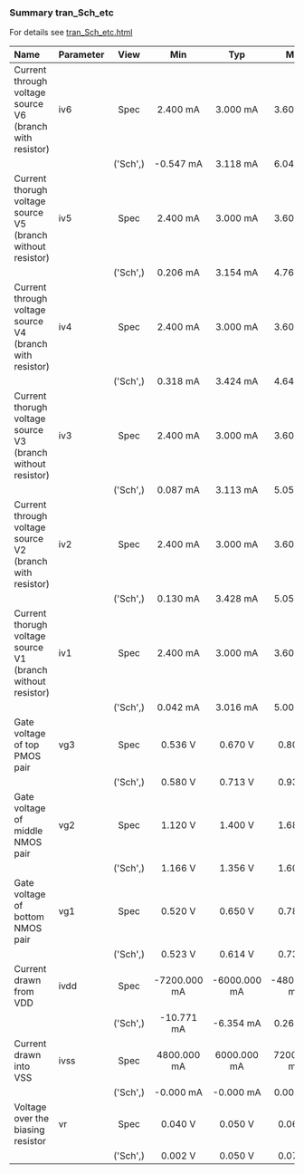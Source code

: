 ### Summary tran_Sch_etc

For details see <a href='tran_Sch_etc.html'>tran_Sch_etc.html</a>

|**Name**|**Parameter**|**View**|**Min** | **Typ** | **Max**|
|:---|:---|:---:|:---:|:---:|:---:|
|Current through voltage source V6 (branch with resistor)|iv6 | Spec | 2.400 mA | 3.000 mA | 3.600 mA |
| | | ('Sch',)|-0.547 mA | 3.118 mA | 6.043 mA |
|Current thorugh voltage source V5 (branch without resistor)|iv5 | Spec | 2.400 mA | 3.000 mA | 3.600 mA |
| | | ('Sch',)|0.206 mA | 3.154 mA | 4.766 mA |
|Current through voltage source V4 (branch with resistor)|iv4 | Spec | 2.400 mA | 3.000 mA | 3.600 mA |
| | | ('Sch',)|0.318 mA | 3.424 mA | 4.649 mA |
|Current thorugh voltage source V3 (branch without resistor)|iv3 | Spec | 2.400 mA | 3.000 mA | 3.600 mA |
| | | ('Sch',)|0.087 mA | 3.113 mA | 5.052 mA |
|Current through voltage source V2 (branch with resistor)|iv2 | Spec | 2.400 mA | 3.000 mA | 3.600 mA |
| | | ('Sch',)|0.130 mA | 3.428 mA | 5.058 mA |
|Current thorugh voltage source V1 (branch without resistor)|iv1 | Spec | 2.400 mA | 3.000 mA | 3.600 mA |
| | | ('Sch',)|0.042 mA | 3.016 mA | 5.007 mA |
|Gate voltage of top PMOS pair|vg3 | Spec | 0.536 V | 0.670 V | 0.804 V |
| | | ('Sch',)|0.580 V | 0.713 V | 0.938 V |
|Gate voltage of middle NMOS pair|vg2 | Spec | 1.120 V | 1.400 V | 1.680 V |
| | | ('Sch',)|1.166 V | 1.356 V | 1.606 V |
|Gate voltage of bottom NMOS pair|vg1 | Spec | 0.520 V | 0.650 V | 0.780 V |
| | | ('Sch',)|0.523 V | 0.614 V | 0.731 V |
|Current drawn from VDD|ivdd | Spec | -7200.000 mA | -6000.000 mA | -4800.000 mA |
| | | ('Sch',)|-10.771 mA | -6.354 mA | 0.268 mA |
|Current drawn into VSS|ivss | Spec | 4800.000 mA | 6000.000 mA | 7200.000 mA |
| | | ('Sch',)|-0.000 mA | -0.000 mA | 0.000 mA |
|Voltage over the biasing resistor|vr | Spec | 0.040 V | 0.050 V | 0.060 V |
| | | ('Sch',)|0.002 V | 0.050 V | 0.075 V |
